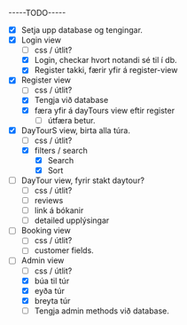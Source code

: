 -----TODO-----
- [X] Setja upp database og tengingar.
- [X] Login view
  - [ ] css / útlit? 
  - [X] Login, checkar hvort notandi sé til í db.
  - [X] Register takki, færir yfir á register-view
- [X] Register view
  - [ ] css / útlit?
  - [X] Tengja við database
  - [X] færa yfir á dayTours view eftir register
      - [ ] útfæra betur.
- [X] DayTourS view, birta alla túra.
  - [ ] css / útlit? 
  - [X] filters / search
    - [X] Search
    - [X] Sort  
- [ ] DayTour view, fyrir stakt daytour?
  - [ ] css / útlit? 
  - [ ] reviews
  - [ ] link á bókanir
  - [ ] detailed upplýsingar
- [ ] Booking view
  - [ ] css / útlit? 
  - [ ] customer fields.
- [ ] Admin view
  - [ ] css / útlit?    
  - [X] búa til túr
  - [X] eyða túr
  - [X] breyta túr
  - [ ] Tengja admin methods við database.